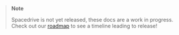 

[repo]: https://github.com/spacedriveapp/spacedrive.git
[site]: https://www.spacedrive.com


[docs-intro]: https://www.spacedrive.com/docs/product/getting-started/introduction


> **Note**
> 
> Spacedrive is not yet released, these docs are a work in progress. Check out our [roadmap][roadmap] to see a timeline leading to release!
> 

[roadmap]: https://www.spacedrive.com/roadmap
